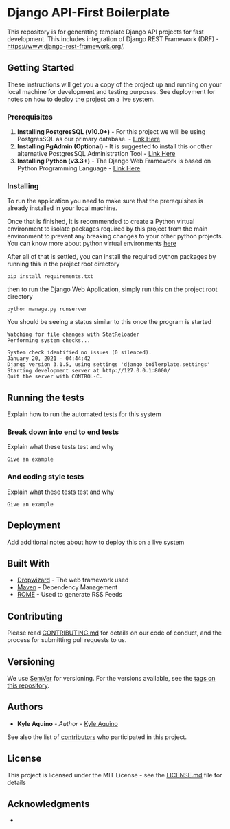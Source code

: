 # Django API-First Boilerplate

This repository is for generating template Django API projects for fast development. This includes integration of Django REST Framework (DRF) - https://www.django-rest-framework.org/. 

## Getting Started

These instructions will get you a copy of the project up and running on your local machine for development and testing purposes. See deployment for notes on how to deploy the project on a live system.

### Prerequisites

1. **Installing PostgresSQL (v10.0+)** - For this project we will be using PostgresSQL as our primary database. - [Link Here](https://www.pgadmin.org/download/)
2. **Installing PgAdmin (Optional)** -  It is suggested to install this or other alternative PostgresSQL Administration Tool - [Link Here](https://www.pgadmin.org/download/)
3. **Installing Python (v3.3+)** - The Django Web Framework is based on Python Programming Language - [Link Here](https://www.python.org/downloads/)

### Installing

To run the application you need to make sure that the prerequisites is already installed in your local machine.

Once that is finished, It is recommended to create a Python virtual environment to isolate packages required by this project from the main environment to prevent any breaking changes to your other python projects. You can know more about python virtual environments [here](https://realpython.com/python-virtual-environments-a-primer/) 

After all of that is settled, you can install the required python packages by running this in the project root directory 

```
pip install requirements.txt
```

then to run the Django Web Application, simply run this on the project root directory

```
python manage.py runserver
```

You should be seeing a status similar to this once the program is started

```
Watching for file changes with StatReloader
Performing system checks...

System check identified no issues (0 silenced).
January 20, 2021 - 04:44:42
Django version 3.1.5, using settings 'django_boilerplate.settings'
Starting development server at http://127.0.0.1:8000/
Quit the server with CONTROL-C.
```

## Running the tests

Explain how to run the automated tests for this system

### Break down into end to end tests

Explain what these tests test and why

```
Give an example
```

### And coding style tests

Explain what these tests test and why

```
Give an example
```

## Deployment

Add additional notes about how to deploy this on a live system

## Built With

* [Dropwizard](http://www.dropwizard.io/1.0.2/docs/) - The web framework used
* [Maven](https://maven.apache.org/) - Dependency Management
* [ROME](https://rometools.github.io/rome/) - Used to generate RSS Feeds

## Contributing

Please read [CONTRIBUTING.md](https://gist.github.com/PurpleBooth/b24679402957c63ec426) for details on our code of conduct, and the process for submitting pull requests to us.

## Versioning

We use [SemVer](http://semver.org/) for versioning. For the versions available, see the [tags on this repository](https://github.com/your/project/tags).

## Authors

* **Kyle Aquino** - *Author* - [Kyle Aquino](https://github.com/kyleaquino)

See also the list of [contributors](https://github.com/your/project/contributors) who participated in this project.

## License

This project is licensed under the MIT License - see the [LICENSE.md](LICENSE.md) file for details

## Acknowledgments

* 
